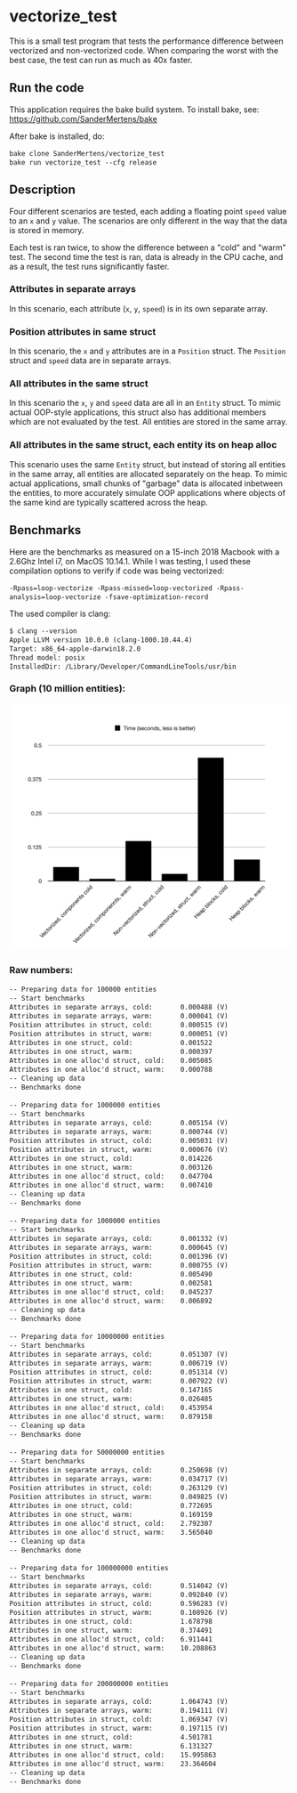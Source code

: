 # vectorize_test
This is a small test program that tests the performance difference between vectorized
and non-vectorized code. When comparing the worst with the best case, the test can
run as much as 40x faster.

## Run the code
This application requires the bake build system. To install bake, see:
https://github.com/SanderMertens/bake

After bake is installed, do:
```
bake clone SanderMertens/vectorize_test
bake run vectorize_test --cfg release
```

## Description
Four different scenarios are tested, each adding a floating point `speed` 
value to an `x` and `y` value. The scenarios are only different in the way that
the data is stored in memory.

Each test is ran twice, to show the difference between a "cold" and "warm" test.
The second time the test is ran, data is already in the CPU cache, and as a
result, the test runs significantly faster.

### Attributes in separate arrays
In this scenario, each attribute (`x`, `y`, `speed`) is in its own separate array.

### Position attributes in same struct
In this scenario, the `x` and `y` attributes are in a `Position` struct. The
`Position` struct and `speed` data are in separate arrays.

### All attributes in the same struct
In this scenario the `x`, `y` and `speed` data are all in an `Entity` struct. To
mimic actual OOP-style applications, this struct also has additional members
which are not evaluated by the test. All entities are stored in the same array.

### All attributes in the same struct, each entity its on heap alloc
This scenario uses the same `Entity` struct, but instead of storing all entities
in the same array, all entities are allocated separately on the heap. To mimic
actual applications, small chunks of "garbage" data is allocated inbetween the
entities, to more accurately simulate OOP applications where objects of the same
kind are typically scattered across the heap.

## Benchmarks
Here are the benchmarks as measured on a 15-inch 2018 Macbook with a 2.6Ghz 
Intel i7, on MacOS 10.14.1. While I was testing, I used these compilation options
to verify if code was being vectorized:

```
-Rpass=loop-vectorize -Rpass-missed=loop-vectorized -Rpass-analysis=loop-vectorize -fsave-optimization-record
```

The used compiler is clang:

```
$ clang --version
Apple LLVM version 10.0.0 (clang-1000.10.44.4)
Target: x86_64-apple-darwin18.2.0
Thread model: posix
InstalledDir: /Library/Developer/CommandLineTools/usr/bin
```

### Graph (10 million entities):
![benchmarks](images/benchmark.png)

### Raw numbers:
```
-- Preparing data for 100000 entities
-- Start benchmarks
Attributes in separate arrays, cold:       0.000488 (V)
Attributes in separate arrays, warm:       0.000041 (V)
Position attributes in struct, cold:       0.000515 (V)
Position attributes in struct, warm:       0.000051 (V)
Attributes in one struct, cold:            0.001522
Attributes in one struct, warm:            0.000397
Attributes in one alloc'd struct, cold:    0.005085
Attributes in one alloc'd struct, warm:    0.000788
-- Cleaning up data
-- Benchmarks done

-- Preparing data for 1000000 entities
-- Start benchmarks
Attributes in separate arrays, cold:       0.005154 (V)
Attributes in separate arrays, warm:       0.000744 (V)
Position attributes in struct, cold:       0.005031 (V)
Position attributes in struct, warm:       0.000676 (V)
Attributes in one struct, cold:            0.014226
Attributes in one struct, warm:            0.003126
Attributes in one alloc'd struct, cold:    0.047704
Attributes in one alloc'd struct, warm:    0.007410
-- Cleaning up data
-- Benchmarks done

-- Preparing data for 1000000 entities
-- Start benchmarks
Attributes in separate arrays, cold:       0.001332 (V)
Attributes in separate arrays, warm:       0.000645 (V)
Position attributes in struct, cold:       0.001396 (V)
Position attributes in struct, warm:       0.000755 (V)
Attributes in one struct, cold:            0.005490
Attributes in one struct, warm:            0.002581
Attributes in one alloc'd struct, cold:    0.045237
Attributes in one alloc'd struct, warm:    0.006892
-- Cleaning up data
-- Benchmarks done

-- Preparing data for 10000000 entities
-- Start benchmarks
Attributes in separate arrays, cold:       0.051307 (V)
Attributes in separate arrays, warm:       0.006719 (V)
Position attributes in struct, cold:       0.051314 (V)
Position attributes in struct, warm:       0.007922 (V)
Attributes in one struct, cold:            0.147165
Attributes in one struct, warm:            0.026485
Attributes in one alloc'd struct, cold:    0.453954
Attributes in one alloc'd struct, warm:    0.079158
-- Cleaning up data
-- Benchmarks done

-- Preparing data for 50000000 entities
-- Start benchmarks
Attributes in separate arrays, cold:       0.250698 (V)
Attributes in separate arrays, warm:       0.034717 (V)
Position attributes in struct, cold:       0.263129 (V)
Position attributes in struct, warm:       0.049825 (V)
Attributes in one struct, cold:            0.772695
Attributes in one struct, warm:            0.169159
Attributes in one alloc'd struct, cold:    2.792307
Attributes in one alloc'd struct, warm:    3.565040
-- Cleaning up data
-- Benchmarks done

-- Preparing data for 100000000 entities
-- Start benchmarks
Attributes in separate arrays, cold:       0.514042 (V)
Attributes in separate arrays, warm:       0.092840 (V)
Position attributes in struct, cold:       0.596283 (V)
Position attributes in struct, warm:       0.108926 (V)
Attributes in one struct, cold:            1.678798
Attributes in one struct, warm:            0.374491
Attributes in one alloc'd struct, cold:    6.911441
Attributes in one alloc'd struct, warm:    10.208863
-- Cleaning up data
-- Benchmarks done

-- Preparing data for 200000000 entities
-- Start benchmarks
Attributes in separate arrays, cold:       1.064743 (V)
Attributes in separate arrays, warm:       0.194111 (V)
Position attributes in struct, cold:       1.069347 (V)
Position attributes in struct, warm:       0.197115 (V)
Attributes in one struct, cold:            4.501781
Attributes in one struct, warm:            6.131327
Attributes in one alloc'd struct, cold:    15.995863
Attributes in one alloc'd struct, warm:    23.364604
-- Cleaning up data
-- Benchmarks done
```
